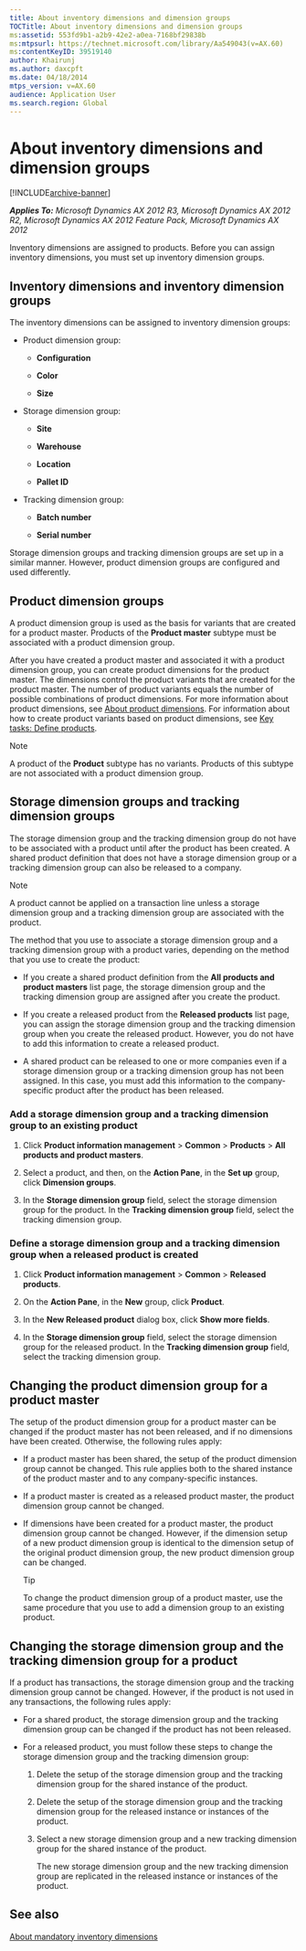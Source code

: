 ```yaml
---
title: About inventory dimensions and dimension groups
TOCTitle: About inventory dimensions and dimension groups
ms:assetid: 553fd9b1-a2b9-42e2-a0ea-7168bf29838b
ms:mtpsurl: https://technet.microsoft.com/library/Aa549043(v=AX.60)
ms:contentKeyID: 39519140
author: Khairunj
ms.author: daxcpft
ms.date: 04/18/2014
mtps_version: v=AX.60
audience: Application User
ms.search.region: Global
---
```


# About inventory dimensions and dimension groups 


[!INCLUDE[archive-banner](includes/archive-banner.md)]


_**Applies To:** Microsoft Dynamics AX 2012 R3, Microsoft Dynamics AX 2012 R2, Microsoft Dynamics AX 2012 Feature Pack, Microsoft Dynamics AX 2012_

Inventory dimensions are assigned to products. Before you can assign inventory dimensions, you must set up inventory dimension groups.

## Inventory dimensions and inventory dimension groups

The inventory dimensions can be assigned to inventory dimension groups:

  - Product dimension group:
    
      - **Configuration**
    
      - **Color**
    
      - **Size**

  - Storage dimension group:
    
      - **Site**
    
      - **Warehouse**
    
      - **Location**
    
      - **Pallet ID**

  - Tracking dimension group:
    
      - **Batch number**
    
      - **Serial number**

Storage dimension groups and tracking dimension groups are set up in a similar manner. However, product dimension groups are configured and used differently.

## Product dimension groups

A product dimension group is used as the basis for variants that are created for a product master. Products of the **Product master** subtype must be associated with a product dimension group.

After you have created a product master and associated it with a product dimension group, you can create product dimensions for the product master. The dimensions control the product variants that are created for the product master. The number of product variants equals the number of possible combinations of product dimensions. For more information about product dimensions, see [About product dimensions](about-product-dimensions.md). For information about how to create product variants based on product dimensions, see [Key tasks: Define products](key-tasks-define-products.md).


> [!NOTE]
> <P>A product of the <STRONG>Product</STRONG> subtype has no variants. Products of this subtype are not associated with a product dimension group.</P>



## Storage dimension groups and tracking dimension groups

The storage dimension group and the tracking dimension group do not have to be associated with a product until after the product has been created. A shared product definition that does not have a storage dimension group or a tracking dimension group can also be released to a company.


> [!NOTE]
> <P>A product cannot be applied on a transaction line unless a storage dimension group and a tracking dimension group are associated with the product.</P>



The method that you use to associate a storage dimension group and a tracking dimension group with a product varies, depending on the method that you use to create the product:

  - If you create a shared product definition from the **All products and product masters** list page, the storage dimension group and the tracking dimension group are assigned after you create the product.

  - If you create a released product from the **Released products** list page, you can assign the storage dimension group and the tracking dimension group when you create the released product. However, you do not have to add this information to create a released product.

  - A shared product can be released to one or more companies even if a storage dimension group or a tracking dimension group has not been assigned. In this case, you must add this information to the company-specific product after the product has been released.

### Add a storage dimension group and a tracking dimension group to an existing product

1.  Click **Product information management** \> **Common** \> **Products** \> **All products and product masters**.

2.  Select a product, and then, on the **Action Pane**, in the **Set up** group, click **Dimension groups**.

3.  In the **Storage dimension group** field, select the storage dimension group for the product. In the **Tracking dimension group** field, select the tracking dimension group.

### Define a storage dimension group and a tracking dimension group when a released product is created

1.  Click **Product information management** \> **Common** \> **Released products**.

2.  On the **Action Pane**, in the **New** group, click **Product**.

3.  In the **New Released product** dialog box, click **Show more fields**.

4.  In the **Storage dimension group** field, select the storage dimension group for the released product. In the **Tracking dimension group** field, select the tracking dimension group.

## Changing the product dimension group for a product master

The setup of the product dimension group for a product master can be changed if the product master has not been released, and if no dimensions have been created. Otherwise, the following rules apply:

  - If a product master has been shared, the setup of the product dimension group cannot be changed. This rule applies both to the shared instance of the product master and to any company-specific instances.

  - If a product master is created as a released product master, the product dimension group cannot be changed.

  - If dimensions have been created for a product master, the product dimension group cannot be changed. However, if the dimension setup of a new product dimension group is identical to the dimension setup of the original product dimension group, the new product dimension group can be changed.
    

    > [!TIP]
    > <P>To change the product dimension group of a product master, use the same procedure that you use to add a dimension group to an existing product.</P>



## Changing the storage dimension group and the tracking dimension group for a product

If a product has transactions, the storage dimension group and the tracking dimension group cannot be changed. However, if the product is not used in any transactions, the following rules apply:

  - For a shared product, the storage dimension group and the tracking dimension group can be changed if the product has not been released.

  - For a released product, you must follow these steps to change the storage dimension group and the tracking dimension group:
    
    1.  Delete the setup of the storage dimension group and the tracking dimension group for the shared instance of the product.
    
    2.  Delete the setup of the storage dimension group and the tracking dimension group for the released instance or instances of the product.
    
    3.  Select a new storage dimension group and a new tracking dimension group for the shared instance of the product.
        
        The new storage dimension group and the new tracking dimension group are replicated in the released instance or instances of the product.

## See also

[About mandatory inventory dimensions](about-mandatory-inventory-dimensions.md)

  


